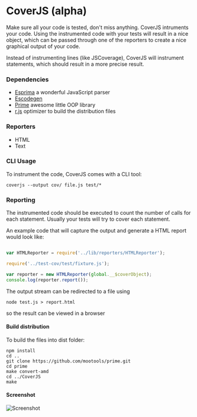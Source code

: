 CoverJS (alpha)
===============

Make sure all your code is tested, don't miss anything.
CoverJS intruments your code. Using the instrumented code with your tests
will result in a nice object, which can be passed through one of the reporters
to create a nice graphical output of your code.

Instead of instrumenting lines (like JSCoverage), CoverJS will instrument
statements, which should result in a more precise result.

### Dependencies

- [Esprima](https://github.com/ariya/esprima) a wonderful JavaScript parser
- [Escodegen](https://github.com/Constellation/escodegen)
- [Prime](https://github.com/mootools/prime) awesome little OOP library
- [r.js](https://github.com/jrburke/r.js) optimizer to build the distribution files

### Reporters

 - HTML
 - Text

### CLI Usage

To instrument the code, CoverJS comes with a CLI tool:

	coverjs --output cov/ file.js test/*

### Reporting

The instrumented code should be executed to count the number of calls for each statement.
Usually your tests will try to cover each statement.

An example code that will capture the output and generate a HTML report would look like:

```js

var HTMLReporter = require('../lib/reporters/HTMLReporter');

require('../test-cov/test/fixture.js');

var reporter = new HTMLReporter(global.__$coverObject);
console.log(reporter.report());
```

The output stream can be redirected to a file using

	node test.js > report.html

so the result can be viewed in a browser

#### Build distribution

To build the files into dist folder:

	npm install
	cd ..
	git clone https://github.com/mootools/prime.git
	cd prime
	make convert-amd
	cd ../CoverJS
	make

#### Screenshot

![Screenshot](http://i.imgur.com/lxGpb.png)
